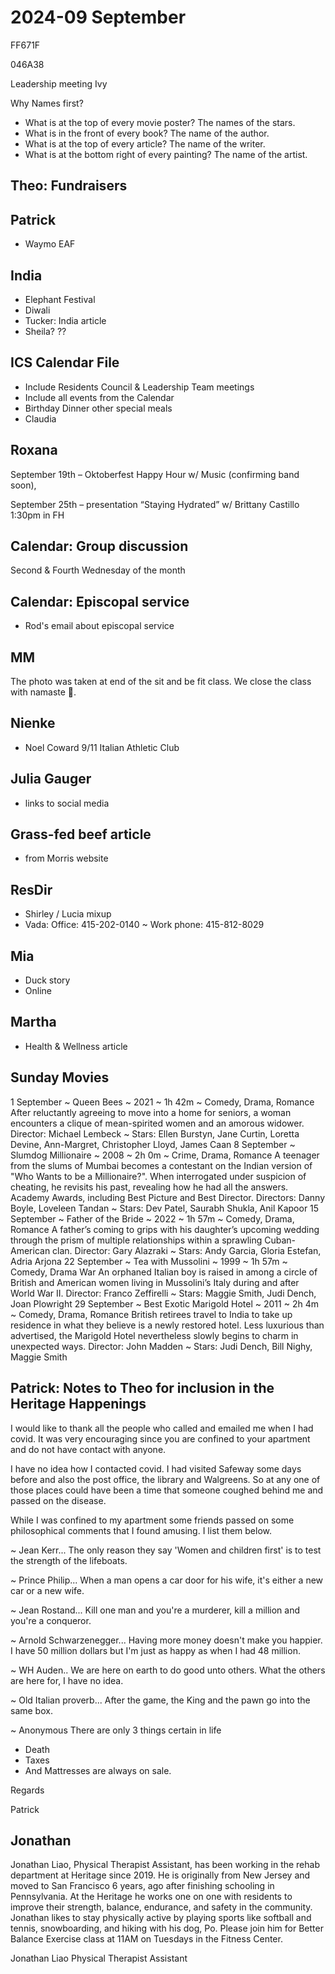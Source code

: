 # 2024-09 September

FF671F

046A38

Leadership meeting
Ivy

Why Names first?

* What is at the top of every movie poster? The names of the stars.
* What is in the front of every book? The name of the author.
* What is at the top of every article? The name of the writer.
* What is at the bottom right of every painting? The name of the artist.

## Theo: Fundraisers

## Patrick

* Waymo EAF

## India

* Elephant Festival
* Diwali
* Tucker: India article
* Sheila? ??

## ICS Calendar File

* Include Residents Council & Leadership Team meetings
* Include all events from the Calendar
* Birthday Dinner other special meals
* Claudia

## Roxana

September 19th – Oktoberfest Happy Hour w/ Music (confirming band soon),

September 25th – presentation “Staying Hydrated” w/ Brittany Castillo 1:30pm in FH


## Calendar: Group discussion

Second & Fourth Wednesday of the month

## Calendar: Episcopal service

* Rod's email about episcopal service

## MM

The photo was taken at end of the sit and be fit class. We close the class with namaste 🙏.

## Nienke

* Noel Coward 9/11 Italian Athletic Club

## Julia Gauger

* links to social media

## Grass-fed beef article

* from Morris website

## ResDir

* Shirley / Lucia mixup
* Vada: Office: 415-202-0140 ~ Work phone:  415-812-8029

## Mia

* Duck story
* Online

## Martha

* Health & Wellness article


## Sunday Movies


1 September ~ Queen Bees ~ 2021 ~ 1h 42m ~ Comedy, Drama, Romance
After reluctantly agreeing to move into a home for seniors, a woman encounters a clique of mean-spirited women and an amorous widower.
Director: Michael Lembeck ~ Stars: Ellen Burstyn, Jane Curtin, Loretta Devine, Ann-Margret, Christopher Lloyd, James Caan
8 September ~  Slumdog Millionaire ~ 2008 ~ 2h 0m ~ Crime, Drama, Romance
A teenager from the slums of Mumbai becomes a contestant on the Indian version of "Who Wants to be a Millionaire?".  When interrogated under suspicion of cheating, he revisits his past, revealing how he had all the answers. Academy Awards, including Best Picture and Best Director.
Directors: Danny Boyle, Loveleen Tandan ~ Stars: Dev Patel, Saurabh Shukla, Anil Kapoor
15 September ~  Father of the Bride ~ 2022 ~ 1h 57m ~ Comedy, Drama, Romance
A father’s coming to grips with his daughter’s upcoming wedding through the prism of multiple relationships within a sprawling Cuban-American clan.
Director: Gary Alazraki ~ Stars: Andy Garcia, Gloria Estefan, Adria Arjona
22 September ~ Tea with Mussolini ~ 1999 ~ 1h 57m ~ Comedy, Drama War
An orphaned Italian boy is raised in among a circle of British and American women living in Mussolini’s Italy during and after World War II.
Director: Franco Zeffirelli ~ Stars: Maggie Smith, Judi Dench, Joan Plowright
29 September ~ Best Exotic Marigold Hotel ~ 2011 ~ 2h 4m ~ Comedy, Drama, Romance
British retirees travel to India to take up residence in what they believe is a newly restored hotel. Less luxurious than advertised, the Marigold Hotel nevertheless slowly begins to charm in unexpected ways.
Director: John Madden ~ Stars: Judi Dench, Bill Nighy, Maggie Smith


## Patrick: Notes to Theo for inclusion in the Heritage Happenings

I would like to thank all the people who called and emailed me when I had covid. It was very encouraging since you are confined to your apartment and do not have contact with anyone.

I have no idea how I contacted covid. I had visited Safeway some days before and also the post office, the library and Walgreens. So at any one of those places could have been a time that someone coughed behind me and passed on the disease.

While I was confined to my apartment some friends passed on some philosophical comments that I found amusing. I list them below.

~ Jean Kerr...
The only reason they say 'Women and children first' is to test the strength of the lifeboats.

~ Prince Philip...
When a man opens a car door for his wife, it's either a new car or a new wife.

 ~ Jean Rostand...
Kill one man and you're a murderer, kill a million and you're a conqueror.

~ Arnold Schwarzenegger...
Having more money doesn't make you happier. I have 50 million dollars but I'm just as happy as when I had 48 million.

~ WH Auden..
We are here on earth to do good unto others. What the others are here for, I have no idea.

~ Old Italian proverb...
After the game, the King and the pawn go into the same box.

~ Anonymous
There are only 3 things certain in life

* Death
* Taxes
* And Mattresses are always on sale.

Regards

Patrick

## Jonathan

Jonathan Liao, Physical Therapist Assistant, has been working in the rehab department at Heritage since 2019. He is originally from New Jersey and moved to San Francisco 6 years, ago after finishing schooling in Pennsylvania. At the Heritage he works one on one with residents to improve their strength, balance, endurance, and safety in the community. Jonathan likes to stay physically active by playing sports like softball and tennis, snowboarding, and hiking with his dog, Po. Please join him for Better Balance Exercise class at 11AM on Tuesdays in the Fitness Center.


Jonathan Liao
Physical Therapist Assistant
